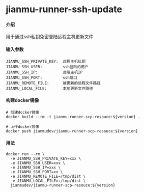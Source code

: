 # jianmu-runner-ssh-update

#### 介绍
用于通过ssh私钥免密登陆远程主机更新文件


#### 输入参数
```
JIANMU_SSH_PRIVATE_KEY:  远程主机私钥
JIANMU_SSH_USER:         ssh登陆的用户
JIANMU_SSH_IP:           远端主机IP
JIANMU_SSH_PORT:         ssh端口
JIANMU_REMOTE_FILE:      被更新的远程文件路径
JIANMU_LOCAL_FILE:       本地更新文件路径
```

#### 构建docker镜像
```
# 创建docker镜像
docker build --rm -t jianmu-runner-scp-resouce:${version} .

# 上传docker镜像
docker push jianmudev/jianmu-runner-scp-resouce:${version}
```

#### 用法
```
docker run --rm \
  -e JIANMU_SSH_PRIVATE_KEY=xxx \
  -e JIANMU_SSH_USER=xxx \
  -e JIANMU_SSH_IP=xxx \
  -e JIANMU_SSH_PORT=xx \
  -e JIANMU_REMOTE_FILE=/tmp/dist \
  -e JIANMU_LOCAL_FILE=:/tmp/dist \
  jianmudev/jianmu-runner-scp-resouce:${version}
```


